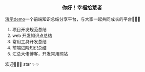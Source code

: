 <h3  align="center">
         你好！幸福拾荒者
  </h3>

  <p> <a href="https://xflihaibo.github.io/docs/#/">演示demo</a>一个前端知识总结分享平台，与大家一起共同成长的平台💪💪💪</p>

1.  项目开发规范总结
1.  web 开发知识点总结
1.  常用工具开发总结
1.  前端进阶知识总结
1.  汇总大佬博客，开发常用网站


欢迎👏👏👏 star ✨✨

